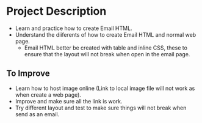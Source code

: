 
# Project Description
- Learn and practice how to create Email HTML.
- Understand the diiferents of how to create Email HTML and normal web page.
    - Email HTML better be created with table and inline CSS, these to ensure that the layout will not break when open in the email page. 





## To Improve

- Learn how to host image online (Link to local image file will not work as when create a web page).
- Improve and make sure all the link is work.
- Try different layout and test to make sure things will not break when send as an email.


